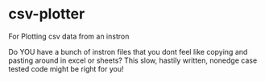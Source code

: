# csv-plotter
For Plotting csv data from an instron

Do YOU have a bunch of instron files that you dont feel like copying and pasting around in excel or sheets? This slow, hastily written, nonedge case tested code might be right for you!
